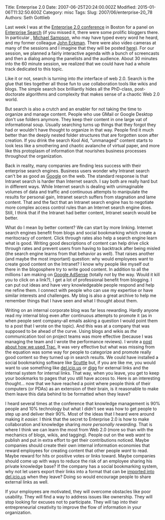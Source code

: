 Title: Enterprise 2.0
Date: 2007-06-25T20:24:00.002Z
Modified: 2015-01-06T11:32:50.600Z
Category: misc
Tags: 
Slug: 2007/06/enterprise-20_78
Authors: Seth Gottlieb

Last week I was at the [Enterprise 2.0 conference](http://www.enterprise2conf.com/) in Boston for a panel on [Enterprise Search](http://www.enterprise2conf.com/conference/conference-by-day.php#1182322800) (if you missed it, there were some prolific bloggers there.  In particular , [Michael Sampson](http://www.michaelsampson.net/), who may have typed every word he heard, and my former colleague [John Eckman](http://www.openparenthesis.org/).  There were also video cameras at many of the sessions and I imagine that they will be posted [here](http://www.enterprise2conf.com/archive/videos/)). For our session, we planned a fairly interactive agenda with a bunch of screencasts and then a dialog among the panelists and the audience.  About 30 minutes into the 60 minute session, we realized that we could have had a whole track dedicated to this topic.  
  
Like it or not, search is turning into <span style="font-style: italic;">the</span> interface of web 2.0.  Search is the glue that ties together all those fun to use collaboration tools like wikis and blogs.  The simple search box brilliantly hides all the PhD-class, post-doctorate algorithms and complexity that makes sense of a chaotic Web 2.0 world.  
  
But search is also a crutch and an enabler for not taking the time to organize and manage content.  People who use GMail or Google Desktop don't use folders anymore.  They keep their content in one large vat of informational soup.  Usually searching turns up things that they forgot they had or wouldn't have thought to organize in that way. People find it much better than the deeply nested folder structures that are forgotten soon after creation.  If you drink the search Kool Aid, "unmanaged" content starts to look less like a smothering and chaotic avalanche of virtual paper, and more like this protoplasm of information that nourishes business processes throughout the organization.  
  
Back in reality, many companies are finding less success with their enterprise search engines.  Business users wonder why Intranet search can't be as good as [Google](http://www.google.com) on the web. The standard response is that Intranet search is harder than Internet search.  I say both are really hard but in different ways.  While Internet search is dealing with unimaginable volumes of data and traffic and continuous attempts to manipulate the results for personal gain, Intranet search suffers from stagnation and lame content.  That and the fact that an Intranet search engine has to negotiate more complex access control rules than an Internet search engine does.  Still, I think that if the Intranet had better content, Intranet search would be better.  
  
What do I mean by better content?  We can start by more linking.  Internet search engines benefit from blogs and social bookmarking which create a meritocracy of content.  Click through rates also help a search engine learn what is good.  Writing good descriptions of content can help drive click through rates and prevent users from having to backtrack after being misled (the search engine learns from that behavior as well).  That raises another (and maybe the most important) question: why would employees want to create good content on the Intranet?  I know why people like myself out there in the blogosphere try to write good content.  In addition to all the millions I am making on [Google AdSense](http://www.google.com/adsense) (totally <span style="font-style: italic;">not</span> by the way. Would it kill you to click on a link?), I get a lot of professional benefit from blogging.  I can put out ideas and have very knowledgeable people respond and help me refine them.  I connect with people who can use my expertise or have similar interests and challenges.  My blog is also a great archive to help me remember things that I have seen and what I thought about them.  
  
Writing on an internal corporate blog was far less rewarding.  Hardly anyone read my internal blog even after continuous attempts to promote it (as in when people sent company-all emails asking a question I would point them to a post that I wrote on the topic).  And this was at a company that was supposed to be ahead of the curve.  Using blogs and wikis as <span style="font-style: italic;">the </span>communication tool on project teams was more effective (because I was managing the team and I wrote the performance reviews).  I wrote a [post about how we used Trac.](http://contenthere.blogspot.com/2006/08/managing-projects-with-trac.html)  It was very effective but what was missing from the equation was some way for people to categorize and promote really good content so they turned up in search results.  We could have installed a social bookmarking software like [Scuttle](http://scuttle.org/) but, if you are like me, you would want to use something like [del.icio.us](http://del.icio.us/) or [digg](http://digg.com/) for external links and the internal system for internal links.  That way, when you leave, you get to keep your bookmarks to pages that you still have access to.  Here is an interesting thought...  now that we have reached a point where people think of their computers (or PDAs) as an extension of their brain, is it reasonable to make them leave this data behind to be formatted when they leave?   
  
I heard several times at the conference that knowledge management is 90% people and 10% technology but what I didn't see was how to get people to step up and deliver their 90%.  Most of the ideas that I heard were around making it <span style="font-style: italic;">easier.</span>  I think that the secret to Enterprise 2.0 is how to make collaboration and knowledge sharing <span style="font-style: italic;">more personally rewarding</span>.  That is where I think we can learn the most from Web 2.0 (more so than with the mechanics of blogs, wikis, and tagging).  People out on the web <span style="font-style: italic;">want</span> to publish and put in extra effort to get their contributions noticed.  Maybe companies should create their own internal information economies that reward employees for creating content that other people <span style="font-style: italic;">want</span> to read.   Maybe reward for hits or positive votes or links toward.  Maybe companies should come up with ways to reduce the risk of an employee sharing his private knowledge base?  If the company has a social bookmarking system, why not let users export their links into a format that can be [imported into del.icio.us](http://www.quickonlinetips.com/archives/2006/03/import-browser-bookmarks-favorites-into-delicious/) when they leave?  Doing so would encourage people to share external links as well.   
  
If your employees are motivated,  they will overcome obstacles like poor usability.  They will find a way to address issues like ownership.  They will stop looking for excuses not to participate.   They will tap into their entrepreneurial creativity to improve the flow of information in your organization.
